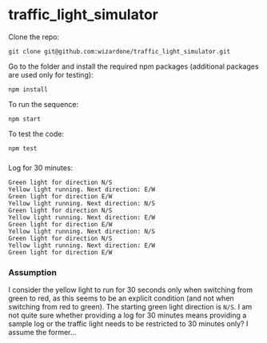 # traffic_light_simulator

Clone the repo:
```
git clone git@github.com:wizardone/traffic_light_simulator.git
```

Go to the folder and install the required npm packages (additional packages are used only
for testing):
```
npm install
```
To run the sequence:
```
npm start
```
To test the code:
```
npm test
```
###
Log for 30 minutes:
```
Green light for direction N/S
Yellow light running. Next direction: E/W
Green light for direction E/W
Yellow light running. Next direction: N/S
Green light for direction N/S
Yellow light running. Next direction: E/W
Green light for direction E/W
Yellow light running. Next direction: N/S
Green light for direction N/S
Yellow light running. Next direction: E/W
Green light for direction E/W
```

### Assumption
I consider the yellow light to run for 30 seconds only when switching
from green to red, as this seems to be an explicit condition (and not
when switching from red to green).
The starting green light direction is `N/S`.
I am not quite sure whether providing a log for 30 minutes means
providing a sample log or the traffic light needs to be restricted to 30
minutes only? I assume the former...

